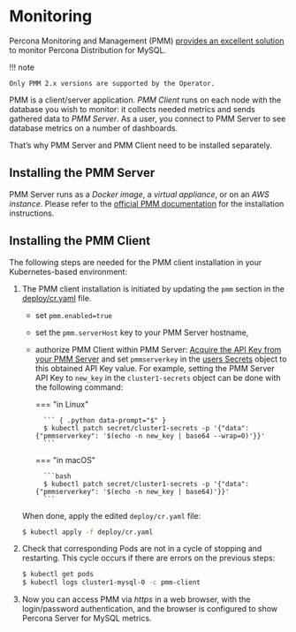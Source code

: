 # Monitoring

Percona Monitoring and Management (PMM) [provides an excellent
solution](https://www.percona.com/doc/percona-xtradb-cluster/LATEST/manual/monitoring.html#using-pmm)
to monitor Percona Distribution for MySQL.

!!! note

    Only PMM 2.x versions are supported by the Operator.

PMM is a client/server application. *PMM Client* runs on each node with the
database you wish to monitor: it collects needed metrics and sends gathered data
to *PMM Server*. As a user, you connect to PMM Server to see database metrics on
a number of dashboards.

That’s why PMM Server and PMM Client need to be installed separately.

## Installing the PMM Server

PMM Server runs as a *Docker image*, a *virtual appliance*, or on an *AWS instance*.
Please refer to the [official PMM documentation](https://www.percona.com/doc/percona-monitoring-and-management/2.x/setting-up/server/index.html)
for the installation instructions.

## Installing the PMM Client

The following steps are needed for the PMM client installation in your
Kubernetes-based environment:


1. The PMM client installation is initiated by updating the `pmm`
    section in the
    [deploy/cr.yaml](https://github.com/percona/percona-server-mysql-operator/blob/main/deploy/cr.yaml)
    file.

    * set `pmm.enabled=true`
    * set the `pmm.serverHost` key to your PMM Server hostname,
    * authorize PMM Client within PMM Server:
        <a name="operator-monitoring-client-token"></a>
        [Acquire the API Key from your PMM Server](https://docs.percona.com/percona-monitoring-and-management/details/api.html#api-keys-and-authentication) and set `pmmserverkey` in the [users Secrets](users.md/#system-users) object to this obtained API Key value. For example, setting the PMM Server API Key to `new_key` in the `cluster1-secrets` object can be done with the following command:

        === "in Linux"

            ``` { .python data-prompt="$" }
            $ kubectl patch secret/cluster1-secrets -p '{"data":{"pmmserverkey": '$(echo -n new_key | base64 --wrap=0)'}}'
            ```

        === "in macOS"

            ```bash
            $ kubectl patch secret/cluster1-secrets -p '{"data":{"pmmserverkey": '$(echo -n new_key | base64)'}}'
            ```

    When done, apply the edited `deploy/cr.yaml` file:

    ```bash
    $ kubectl apply -f deploy/cr.yaml
    ```

2. Check that corresponding Pods are not in a cycle of stopping and restarting.
    This cycle occurs if there are errors on the previous steps:

    ``` {.bash data-prompt="" }
    $ kubectl get pods
    $ kubectl logs cluster1-mysql-0 -c pmm-client
    ```

3. Now you can access PMM via *https* in a web browser, with the
    login/password authentication, and the browser is configured to show
    Percona Server for MySQL metrics.
